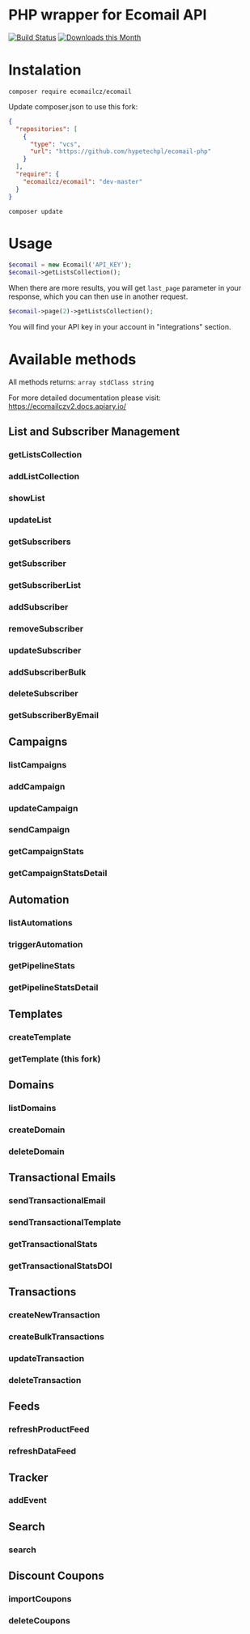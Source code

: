 # PHP wrapper for Ecomail API

[![Build Status](https://travis-ci.org/Ecomailcz/ecomail-php.svg?branch=master)](https://travis-ci.org/Ecomailcz/ecomail-php)
[![Downloads this Month](https://img.shields.io/packagist/dm/ecomailcz/ecomail.svg)](https://packagist.org/packages/ecomailcz/ecomail)

# Instalation

```shell
composer require ecomailcz/ecomail
```

Update composer.json to use this fork:
```json
{
  "repositories": [
    {
      "type": "vcs",
      "url": "https://github.com/hypetechpl/ecomail-php"
    }
  ],
  "require": {
    "ecomailcz/ecomail": "dev-master"
  }
}
```

```shell
composer update
```


# Usage

```php
$ecomail = new Ecomail('API_KEY');
$ecomail->getListsCollection();
```

When there are more results, you will get `last_page` parameter in your response, which you can then use in another request.

```php
$ecomail->page(2)->getListsCollection();
```


You will find your API key in your account in "integrations" section.

# Available methods

All methods returns: `array stdClass string`

For more detailed documentation please visit: https://ecomailczv2.docs.apiary.io/

## List and Subscriber Management

### getListsCollection
### addListCollection
### showList
### updateList
### getSubscribers
### getSubscriber
### getSubscriberList
### addSubscriber
### removeSubscriber
### updateSubscriber
### addSubscriberBulk
### deleteSubscriber
### getSubscriberByEmail

## Campaigns

### listCampaigns
### addCampaign
### updateCampaign
### sendCampaign
### getCampaignStats
### getCampaignStatsDetail

## Automation

### listAutomations
### triggerAutomation
### getPipelineStats
### getPipelineStatsDetail

## Templates

### createTemplate
### getTemplate (this fork)

## Domains

### listDomains
### createDomain
### deleteDomain

## Transactional Emails

### sendTransactionalEmail
### sendTransactionalTemplate
### getTransactionalStats
### getTransactionalStatsDOI

## Transactions

### createNewTransaction
### createBulkTransactions
### updateTransaction
### deleteTransaction

## Feeds

### refreshProductFeed
### refreshDataFeed

## Tracker

### addEvent

## Search

### search

## Discount Coupons

### importCoupons
### deleteCoupons

